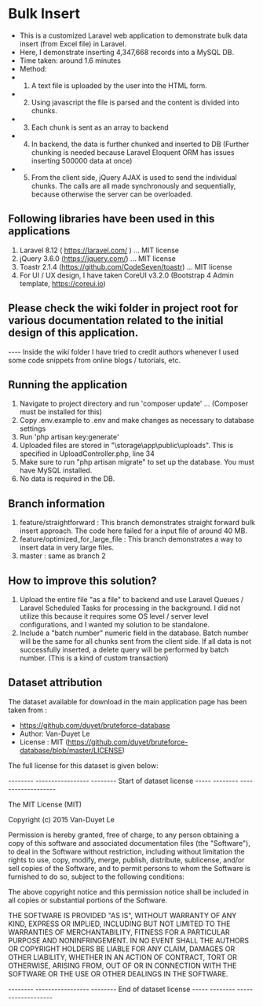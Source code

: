 # Bulk Insert

- This is a customized Laravel web application to demonstrate bulk data insert (from Excel file) in Laravel.
- Here, I demonstrate inserting 4,347,668 records into a MySQL DB.
- Time taken: around 1.6 minutes
- Method:
- 1. A text file is uploaded by the user into the HTML form.
- 2. Using javascript the file is parsed and the content is divided into chunks.
- 3. Each chunk is sent as an array to backend
- 4. In backend, the data is further chunked and inserted to DB (Further chunking is needed because Laravel Eloquent ORM has issues inserting 500000 data at once)
- 5. From the client side, jQuery AJAX is used to send the individual chunks. The calls are all made synchronously and sequentially, because otherwise the server can be overloaded.


## Following libraries have been used in this applications
1. Laravel 8.12 ( https://laravel.com/ ) ... MIT license
3. jQuery 3.6.0 (https://jquery.com/) ... MIT license
4. Toastr 2.1.4 (https://github.com/CodeSeven/toastr) ... MIT license
5. For UI / UX design, I have taken CoreUI v3.2.0 (Bootstrap 4 Admin template, https://coreui.io)


## Please check the wiki folder in project root for various documentation related to the initial design of this application.
---- Inside the wiki folder I have tried to credit authors whenever I used some code snippets from online blogs / tutorials, etc.


## Running the application
1. Navigate to project directory and run 'composer update' ... (Composer must be installed for this)
2. Copy .env.example to .env and make changes as necessary to database settings
3. Run 'php artisan key:generate'
4. Uploaded files are stored in "\storage\app\public\uploads". This is specified in UploadController.php, line 34
5. Make sure to run "php artisan migrate" to set up the database. You must have MySQL installed.
6. No data is required in the DB.


## Branch information
1. feature/straightforward : This branch demonstrates straight forward bulk insert approach. The code here failed for a input file of around 40 MB.
2. feature/optimized_for_large_file : This branch demonstrates a way to insert data in very large files.
3. master : same as branch 2


## How to improve this solution?
1. Upload the entire file "as a file" to backend and use Laravel Queues / Laravel Scheduled Tasks for processing in the background. I did not utilize this because it requires some OS level / server level configurations, and I wanted my solution to be standalone.
2. Include a "batch number" numeric field in the database. Batch number will be the same for all chunks sent from the client side. If all data is not successfully inserted, a delete query will be performed by batch number. (This is a kind of custom transaction)


## Dataset attribution
The dataset available for download in the main application page has been taken from :
- https://github.com/duyet/bruteforce-database
- Author: Van-Duyet Le
- License : MIT (https://github.com/duyet/bruteforce-database/blob/master/LICENSE)

The full license for this dataset is given below:

-------- ----------------- -------- Start of dataset license ----- -------- -------------------

The MIT License (MIT)

Copyright (c) 2015 Van-Duyet Le

Permission is hereby granted, free of charge, to any person obtaining a copy
of this software and associated documentation files (the "Software"), to deal
in the Software without restriction, including without limitation the rights
to use, copy, modify, merge, publish, distribute, sublicense, and/or sell
copies of the Software, and to permit persons to whom the Software is
furnished to do so, subject to the following conditions:

The above copyright notice and this permission notice shall be included in all
copies or substantial portions of the Software.

THE SOFTWARE IS PROVIDED "AS IS", WITHOUT WARRANTY OF ANY KIND, EXPRESS OR
IMPLIED, INCLUDING BUT NOT LIMITED TO THE WARRANTIES OF MERCHANTABILITY,
FITNESS FOR A PARTICULAR PURPOSE AND NONINFRINGEMENT. IN NO EVENT SHALL THE
AUTHORS OR COPYRIGHT HOLDERS BE LIABLE FOR ANY CLAIM, DAMAGES OR OTHER
LIABILITY, WHETHER IN AN ACTION OF CONTRACT, TORT OR OTHERWISE, ARISING FROM,
OUT OF OR IN CONNECTION WITH THE SOFTWARE OR THE USE OR OTHER DEALINGS IN THE
SOFTWARE.

-------- ----------------- -------- End of dataset license ----- -------- -------------------
